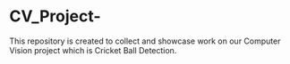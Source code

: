 # CV_Project-
This repository is created to collect and showcase work on our Computer Vision project which is Cricket Ball Detection.
